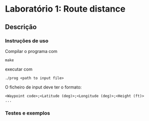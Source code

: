 # Laboratório 1: Route distance

## Descrição

### Instruções de uso

Compilar o programa com 
```
make
```

executar com
```
./prog <path to input file>
```

O ficheiro de input deve ter o formato:
```txt
<Waypoint code>;<Latitude (deg)>;<Longitude (deg)>;<Height (ft)>
...
```

### Testes e exemplos
